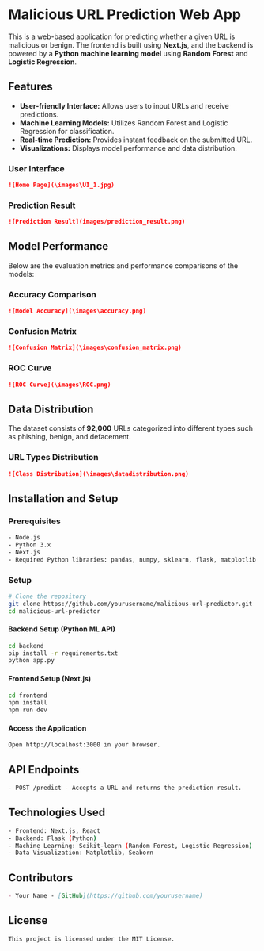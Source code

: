 # Malicious URL Prediction Web App

This is a web-based application for predicting whether a given URL is malicious or benign. The frontend is built using **Next.js**, and the backend is powered by a **Python machine learning model** using **Random Forest** and **Logistic Regression**.

## Features
- **User-friendly Interface:** Allows users to input URLs and receive predictions.
- **Machine Learning Models:** Utilizes Random Forest and Logistic Regression for classification.
- **Real-time Prediction:** Provides instant feedback on the submitted URL.
- **Visualizations:** Displays model performance and data distribution.


### User Interface
```md
![Home Page](\images\UI_1.jpg)

```

### Prediction Result
```md
![Prediction Result](images/prediction_result.png)
```

## Model Performance
Below are the evaluation metrics and performance comparisons of the models:

### Accuracy Comparison
```md
![Model Accuracy](\images\accuracy.png)
```

### Confusion Matrix
```md
![Confusion Matrix](\images\confusion_matrix.png)
```

### ROC Curve
```md
![ROC Curve](\images\ROC.png)
```

## Data Distribution
The dataset consists of **92,000** URLs categorized into different types such as phishing, benign, and defacement.

### URL Types Distribution
```md
![Class Distribution](\images\datadistribution.png)
```



## Installation and Setup
### Prerequisites
```sh
- Node.js
- Python 3.x
- Next.js
- Required Python libraries: pandas, numpy, sklearn, flask, matplotlib
```

### Setup
```sh
# Clone the repository
git clone https://github.com/yourusername/malicious-url-predictor.git
cd malicious-url-predictor
```

#### Backend Setup (Python ML API)
```sh
cd backend
pip install -r requirements.txt
python app.py
```

#### Frontend Setup (Next.js)
```sh
cd frontend
npm install
npm run dev
```

#### Access the Application
```sh
Open http://localhost:3000 in your browser.
```

## API Endpoints
```sh
- POST /predict - Accepts a URL and returns the prediction result.
```

## Technologies Used
```sh
- Frontend: Next.js, React
- Backend: Flask (Python)
- Machine Learning: Scikit-learn (Random Forest, Logistic Regression)
- Data Visualization: Matplotlib, Seaborn
```

## Contributors
```md
- Your Name - [GitHub](https://github.com/yourusername)
```

## License
```md
This project is licensed under the MIT License.
```

